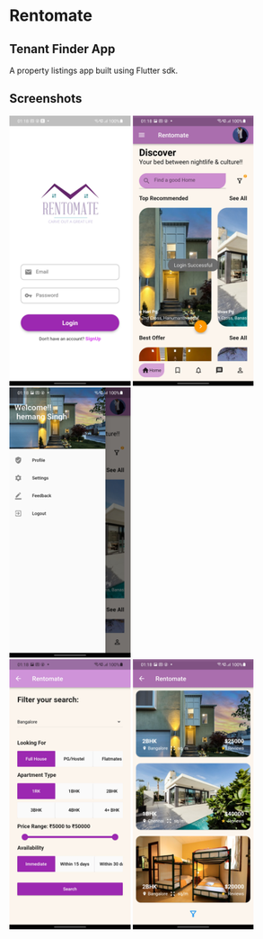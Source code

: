 # Rentomate

## Tenant Finder App

A property listings app built using Flutter sdk.

## Screenshots

<img height="480px" src="Screenshots/1.png"> <img height="480px" src="Screenshots/2.png"> <img height="480px" src="Screenshots/3.png"> <br> <img height="480px" src="Screenshots/4.png"> <img height="480px" src="Screenshots/5.png">
